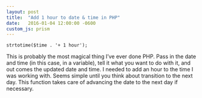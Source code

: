 ```yaml
---
layout: post
title:  "Add 1 hour to date & time in PHP"
date:   2016-01-04 12:00:00 -0600
custom_js: prism
---
```

<pre><code class="language-php">strtotime($time . '+ 1 hour');</code></pre>

This is probably the most magical thing I’ve ever done PHP. Pass in the date and time (in this case, in a variable), tell it what you want to do with it, and out comes the updated date and time. I needed to add an hour to the time I was working with. Seems simple until you think about transition to the next day. This function takes care of advancing the date to the next day if necessary.

